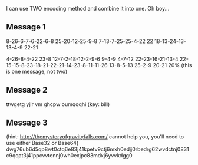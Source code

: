 I can use TWO encoding method and combine it into one. Oh boy...

## Message 1
8-26-6-7-6-22-6-8 25-20-12-25-9-8 7-13-7-25-25-4-22 22 18-13-24-13-13-4-9 22-21 

4-26-8-4-22 23-8 12-7-2-18-12-2-9-6 9-4-9 4-7-12 22-23-16-21-13-4 22-15-15-8-23-18-21-22-21-14-23-8-11-11-26 13-8-5-13 25-2-9 20-21 20%
(this is one message, not two)

## Message 2
ttwgetg yjlr vm ghcpw oumqqqhi (key: bill)

## Message 3
(hint: http://themysteryofgravityfalls.com/ cannot help you, you'll need to use either Base32 or Base64)
dwg76ub6d5qp8wt0ctq6e83j41kpetv9ctj6mxh0edjj0rbedrg62wvdctnj0831c9qqat3j41ppcvvtennj0wh0exjpc83mdxj6yvvkdgg0
